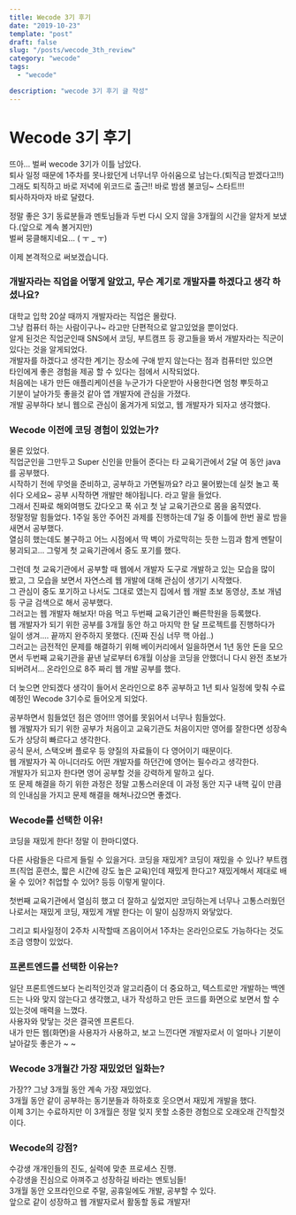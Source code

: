 ```yaml
---
title: Wecode 3기 후기
date: "2019-10-23"
template: "post"
draft: false
slug: "/posts/wecode_3th_review"
category: "wecode"
tags:
  - "wecode"

description: "wecode 3기 후기 글 작성"
---
```


# Wecode 3기 후기

뜨아... 벌써 wecode 3기가 이틀 남았다.  
퇴사 일정 때문에 1주차를 못나왔던게 너무너무 아쉬움으로 남는다.(퇴직금 받겠다고!!)  
그래도 퇴직하고 바로 저녁에 위코드로 출근!! 바로 밤샘 불코딩~ 스타트!!!  
퇴사하자마자 바로 달렸다.

정말 좋은 3기 동료분들과 멘토님들과 두번 다시 오지 않을 3개월의 시간을 알차게 보냈다.(앞으로 계속 볼거지만)  
벌써 뭉클해지네요... ( ㅜ \_ ㅜ)

이제 본격적으로 써보겠습니다.

### 개발자라는 직업을 어떻게 알았고, 무슨 계기로 개발자를 하겠다고 생각 하셨나요?

대학교 입학 20살 때까지 개발자라는 직업은 몰랐다.  
그냥 컴퓨터 하는 사람이구나~ 라고만 단편적으로 알고있었을 뿐이었다.  
알게 된것은 직업군인때 SNS에서 코딩, 부트캠프 등 광고들을 봐서 개발자라는 직군이 있다는 것을 알게되었다.  
개발자를 하겠다고 생각한 계기는 장소에 구애 받지 않는다는 점과 컴퓨터만 있으면  
타인에게 좋은 경험을 제공 할 수 있다는 점에서 시작되었다.  
처음에는 내가 만든 애플리케이션을 누군가가 다운받아 사용한다면 엄청 뿌듯하고  
기분이 날아가듯 좋을것 같아 앱 개발자에 관심을 가졌다.  
개발 공부하다 보니 웹으로 관심이 옮겨가게 되었고, 웹 개발자가 되자고 생각했다.

### Wecode 이전에 코딩 경험이 있었는가?

물론 있었다.  
직업군인을 그만두고 Super 신인을 만들어 준다는 타 교육기관에서 2달 여 동안 java를 공부했다.  
시작하기 전에 무엇을 준비하고, 공부하고 가면될까요? 라고 물어봤는데 실컷 놀고 푹  
쉬다 오세요~ 공부 시작하면 개발만 해야됩니다. 라고 말을 들었다.  
그래서 진짜로 해외여행도 갔다오고 푹 쉬고 첫 날 교육기관으로 몸을 움직였다.  
정말정말 힘들었다. 1주일 동안 주어진 과제를 진행하는데 7일 중 이틀에 한번 꼴로 밤을 새면서 공부했다.  
열심히 했는데도 불구하고 어느 시점에서 딱 벽이 가로막히는 듯한 느낌과 함게 멘탈이 붕괴되고... 그렇게 첫 교육기관에서 중도 포기를 했다.

그런데 첫 교육기관에서 공부할 때 웹에서 개발자 도구로 개발하고 있는 모습을 많이  
봤고, 그 모습을 보면서 자연스레 웹 개발에 대해 관심이 생기기 시작했다.  
그 관심이 중도 포기하고 나서도 그대로 였는지 집에서 웹 개발 초보 동영상, 초보 개념 등 구글 검색으로 해서 공부했다.  
그러고는 웹 개발자 해보자! 마음 먹고 두번째 교육기관인 빠른학원을 등록했다.  
웹 개발자가 되기 위한 공부를 3개월 동안 하고 마지막 한 달 프로젝트를 진행하다가  
일이 생겨.... 끝까지 완주하지 못했다. (진짜 진심 너무 핵 아쉽..)  
그러고는 금전적인 문제를 해결하기 위해 베이커리에서 일을하면서 1년 동안 돈을 모으면서 두번째 교육기관을 끝낸 날로부터 6개월 이상을 코딩을 안했더니 다시 완전 초보가 되버려서... 온라인으로 8주 짜리 웹 개발 공부를 했다.

더 늦으면 안되겠다 생각이 들어서 온라인으로 8주 공부하고 1년 퇴사 일정에 맞춰 수료 예정인 Wecode 3기수로 들어오게 되었다.

공부하면서 힘들었던 점은 영어!!! 영어를 못읽어서 너무나 힘들었다.  
웹 개발자가 되기 위한 공부가 처음이고 교육기관도 처음이지만 영어를 잘한다면 성장속도가 상당히 빠르다고 생각한다.  
공식 문서, 스택오버 플로우 등 양질의 자료들이 다 영어이기 때문이다.  
웹 개발자가 꼭 아니더라도 어떤 개발자를 하던간에 영어는 필수라고 생각한다.  
개발자가 되고자 한다면 영어 공부할 것을 강력하게 말하고 싶다.  
또 문제 해결을 하기 위한 과정은 정말 고통스러운데 이 과정 동안 지구 내핵 깊이 만큼의 인내심을 가지고 문제 해결을 해쳐나갔으면 좋겠다.

### Wecode를 선택한 이유!

코딩을 재밌게 한다! 정말 이 한마디였다.

다른 사람들은 다르게 들릴 수 있을거다. 코딩을 재밌게? 코딩이 재밌을 수 있나? 부트캠프(직업 훈련소, 짧은 시간에 강도 높은 교육)인데 재밌게 한다고? 재밌게해서 제대로 배울 수 있어? 취업할 수 있어? 등등 이렇게 말이다.

첫번째 교육기관에서 열심히 했고 더 잘하고 싶었지만 코딩하는게 너무나 고통스러웠던 나로서는 재밌게 코딩, 재밌게 개발 한다는 이 말이 심장까지 와닿았다.

그리고 퇴사일정이 2주차 시작할때 즈음이어서 1주차는 온라인으로도 가능하다는 것도 조금 영향이 있었다.

### 프론트엔드를 선택한 이유는?

일단 프론트엔드보다 논리적인것과 알고리즘이 더 중요하고, 텍스트로만 개발하는 백엔드는 나와 맞지 않는다고 생각했고, 내가 작성하고 만든 코드를 화면으로 보면서 할 수 있는것에 매력을 느꼈다.  
사용자와 맞닿는 것은 결국엔 프론트다.  
내가 만든 웹(화면)을 사용자가 사용하고, 보고 느낀다면 개발자로서 이 얼마나 기분이 날아갈듯 좋은가 ~ ~

### Wecode 3개월간 가장 재밌었던 일화는?

가장?? 그냥 3개월 동안 계속 가장 재밌었다.  
3개월 동안 같이 공부하는 동기분들과 하하호호 웃으면서 재밌게 개발을 했다.  
이제 3기는 수료하지만 이 3개월은 정말 잊지 못할 소중한 경험으로 오래오래 간직할것이다.

### Wecode의 강점?

수강생 개개인들의 진도, 실력에 맞춘 프로세스 진행.  
수강생을 진심으로 아껴주고 성장하길 바라는 멘토님들!  
3개월 동안 오프라인으로 주말, 공휴일에도 개발, 공부할 수 있다.  
앞으로 같이 성장하고 웹 개발자로서 활동할 동료 개발자!
